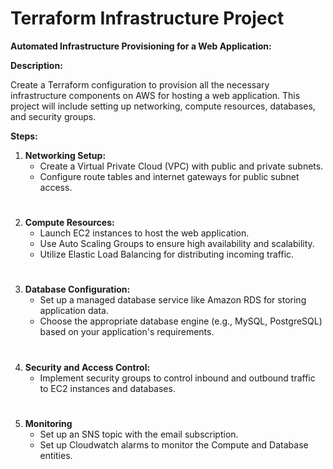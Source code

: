 # Terraform Infrastructure Project

**Automated Infrastructure Provisioning for a Web Application:**

**Description:**

Create a Terraform configuration to provision all the necessary infrastructure components on AWS for hosting a web application. This project will include setting up networking, compute resources, databases, and security groups.

**Steps:**

1. **Networking Setup:**
   - Create a Virtual Private Cloud (VPC) with public and private subnets.
   - Configure route tables and internet gateways for public subnet access.

#

2. **Compute Resources:**
   - Launch EC2 instances to host the web application.
   - Use Auto Scaling Groups to ensure high availability and scalability.
   - Utilize Elastic Load Balancing for distributing incoming traffic.

#

3. **Database Configuration:**
   - Set up a managed database service like Amazon RDS for storing application data.
   - Choose the appropriate database engine (e.g., MySQL, PostgreSQL) based on your application's requirements.

#

4. **Security and Access Control:**
   - Implement security groups to control inbound and outbound traffic to EC2 instances and databases.

#

5. **Monitoring**
   - Set up an SNS topic with the email subscription.
   - Set up Cloudwatch alarms to monitor the Compute and Database entities.
